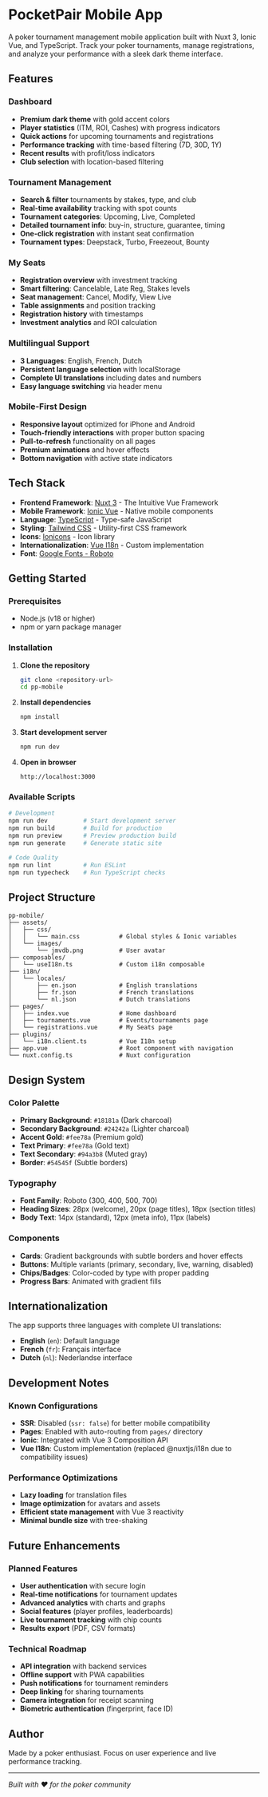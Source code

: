 # PocketPair Mobile App

A poker tournament management mobile application built with Nuxt 3, Ionic Vue, and TypeScript. Track your poker tournaments, manage registrations, and analyze your performance with a sleek dark theme interface.

## Features

### **Dashboard**
- **Premium dark theme** with gold accent colors
- **Player statistics** (ITM, ROI, Cashes) with progress indicators
- **Quick actions** for upcoming tournaments and registrations
- **Performance tracking** with time-based filtering (7D, 30D, 1Y)
- **Recent results** with profit/loss indicators
- **Club selection** with location-based filtering

### **Tournament Management**
- **Search & filter** tournaments by stakes, type, and club
- **Real-time availability** tracking with spot counts
- **Tournament categories**: Upcoming, Live, Completed
- **Detailed tournament info**: buy-in, structure, guarantee, timing
- **One-click registration** with instant seat confirmation
- **Tournament types**: Deepstack, Turbo, Freezeout, Bounty

### **My Seats**
- **Registration overview** with investment tracking
- **Smart filtering**: Cancelable, Late Reg, Stakes levels
- **Seat management**: Cancel, Modify, View Live
- **Table assignments** and position tracking
- **Registration history** with timestamps
- **Investment analytics** and ROI calculation

### **Multilingual Support**
- **3 Languages**: English, French, Dutch
- **Persistent language selection** with localStorage
- **Complete UI translations** including dates and numbers
- **Easy language switching** via header menu

### **Mobile-First Design**
- **Responsive layout** optimized for iPhone and Android
- **Touch-friendly interactions** with proper button spacing
- **Pull-to-refresh** functionality on all pages
- **Premium animations** and hover effects
- **Bottom navigation** with active state indicators

## Tech Stack

- **Frontend Framework**: [Nuxt 3](https://nuxt.com/) - The Intuitive Vue Framework
- **Mobile Framework**: [Ionic Vue](https://ionicframework.com/docs/vue/overview) - Native mobile components
- **Language**: [TypeScript](https://www.typescriptlang.org/) - Type-safe JavaScript
- **Styling**: [Tailwind CSS](https://tailwindcss.com/) - Utility-first CSS framework
- **Icons**: [Ionicons](https://ionic.io/ionicons) - Icon library
- **Internationalization**: [Vue I18n](https://vue-i18n.intlify.dev/) - Custom implementation
- **Font**: [Google Fonts - Roboto](https://fonts.google.com/specimen/Roboto)

## Getting Started

### Prerequisites

- Node.js (v18 or higher)
- npm or yarn package manager

### Installation

1. **Clone the repository**
   ```bash
   git clone <repository-url>
   cd pp-mobile
   ```

2. **Install dependencies**
   ```bash
   npm install
   ```

3. **Start development server**
   ```bash
   npm run dev
   ```

4. **Open in browser**
   ```
   http://localhost:3000
   ```

### Available Scripts

```bash
# Development
npm run dev          # Start development server
npm run build        # Build for production
npm run preview      # Preview production build
npm run generate     # Generate static site

# Code Quality
npm run lint         # Run ESLint
npm run typecheck    # Run TypeScript checks
```

## Project Structure

```
pp-mobile/
├── assets/
│   ├── css/
│   │   └── main.css           # Global styles & Ionic variables
│   └── images/
│       └── jmvdb.png          # User avatar
├── composables/
│   └── useI18n.ts             # Custom i18n composable
├── i18n/
│   └── locales/
│       ├── en.json            # English translations
│       ├── fr.json            # French translations
│       └── nl.json            # Dutch translations
├── pages/
│   ├── index.vue              # Home dashboard
│   ├── tournaments.vue        # Events/tournaments page
│   └── registrations.vue      # My Seats page
├── plugins/
│   └── i18n.client.ts         # Vue I18n setup
├── app.vue                    # Root component with navigation
└── nuxt.config.ts             # Nuxt configuration
```

## Design System

### Color Palette
- **Primary Background**: `#18181a` (Dark charcoal)
- **Secondary Background**: `#24242a` (Lighter charcoal)
- **Accent Gold**: `#fee78a` (Premium gold)
- **Text Primary**: `#fee78a` (Gold text)
- **Text Secondary**: `#94a3b8` (Muted gray)
- **Border**: `#54545f` (Subtle borders)

### Typography
- **Font Family**: Roboto (300, 400, 500, 700)
- **Heading Sizes**: 28px (welcome), 20px (page titles), 18px (section titles)
- **Body Text**: 14px (standard), 12px (meta info), 11px (labels)

### Components
- **Cards**: Gradient backgrounds with subtle borders and hover effects
- **Buttons**: Multiple variants (primary, secondary, live, warning, disabled)
- **Chips/Badges**: Color-coded by type with proper padding
- **Progress Bars**: Animated with gradient fills

## Internationalization

The app supports three languages with complete UI translations:

- **English** (`en`): Default language
- **French** (`fr`): Français interface
- **Dutch** (`nl`): Nederlandse interface

## Development Notes

### Known Configurations
- **SSR**: Disabled (`ssr: false`) for better mobile compatibility
- **Pages**: Enabled with auto-routing from `pages/` directory
- **Ionic**: Integrated with Vue 3 Composition API
- **Vue I18n**: Custom implementation (replaced @nuxtjs/i18n due to compatibility issues)

### Performance Optimizations
- **Lazy loading** for translation files
- **Image optimization** for avatars and assets
- **Efficient state management** with Vue 3 reactivity
- **Minimal bundle size** with tree-shaking

## Future Enhancements

### Planned Features
- **User authentication** with secure login
- **Real-time notifications** for tournament updates
- **Advanced analytics** with charts and graphs
- **Social features** (player profiles, leaderboards)
- **Live tournament tracking** with chip counts
- **Results export** (PDF, CSV formats)

### Technical Roadmap
- **API integration** with backend services
- **Offline support** with PWA capabilities
- **Push notifications** for tournament reminders
- **Deep linking** for sharing tournaments
- **Camera integration** for receipt scanning
- **Biometric authentication** (fingerprint, face ID)


## Author

Made by a poker enthusiast. Focus on user experience and live performance tracking.

---

*Built with ❤️ for the poker community*